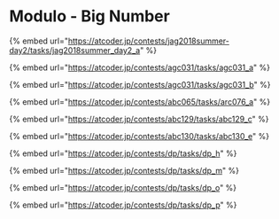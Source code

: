 # Modulo - Big Number

{% embed url="https://atcoder.jp/contests/jag2018summer-day2/tasks/jag2018summer_day2_a" %}

{% embed url="https://atcoder.jp/contests/agc031/tasks/agc031_a" %}

{% embed url="https://atcoder.jp/contests/agc031/tasks/agc031_b" %}

{% embed url="https://atcoder.jp/contests/abc065/tasks/arc076_a" %}

{% embed url="https://atcoder.jp/contests/abc129/tasks/abc129_c" %}

{% embed url="https://atcoder.jp/contests/abc130/tasks/abc130_e" %}

{% embed url="https://atcoder.jp/contests/dp/tasks/dp_h" %}

{% embed url="https://atcoder.jp/contests/dp/tasks/dp_m" %}

{% embed url="https://atcoder.jp/contests/dp/tasks/dp_o" %}

{% embed url="https://atcoder.jp/contests/dp/tasks/dp_p" %}
